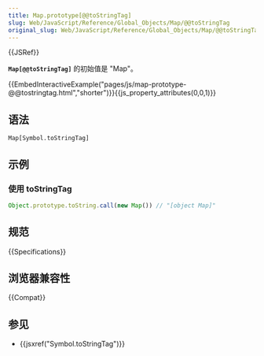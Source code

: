 ```yaml
---
title: Map.prototype[@@toStringTag]
slug: Web/JavaScript/Reference/Global_Objects/Map/@@toStringTag
original_slug: Web/JavaScript/Reference/Global_Objects/Map/@@toStringTag
---
```


{{JSRef}}

**`Map[@@toStringTag]`** 的初始值是 "Map"。

{{EmbedInteractiveExample("pages/js/map-prototype-@@tostringtag.html","shorter")}}{{js_property_attributes(0,0,1)}}

## 语法

```js-nolint
Map[Symbol.toStringTag]
```

## 示例

### 使用 toStringTag

```js
Object.prototype.toString.call(new Map()) // "[object Map]"
```

## 规范

{{Specifications}}

## 浏览器兼容性

{{Compat}}

## 参见

- {{jsxref("Symbol.toStringTag")}}
